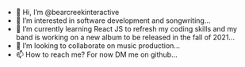 - 👋 Hi, I’m @bearcreekinteractive
- 👀 I’m interested in software development and songwriting...
- 🌱 I’m currently learning React JS to refresh my coding skills and my band is working on a new album to be released in the fall of 2021...
- 💞️ I’m looking to collaborate on music production...
- 📫 How to reach me? For now DM me on github...

<!---
bearcreekinteractive/bearcreekinteractive is a ✨ special ✨ repository because its `README.md` (this file) appears on your GitHub profile.
You can click the Preview link to take a look at your changes.
--->
